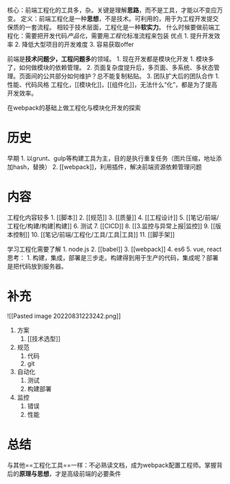 核心：前端工程化的工具多，杂。关键是理解**思路**，而不是工具，才能以不变应万变。
定义：前端工程化是一种**思想**，不是技术。可利用的，用于为工程开发提交保质的一套流程。
相较于技术层面，工程化是一种**软实力**。
什么时候要做前端工程化：需要把开发代码*产品化*，需要用*工程化*标准流程来包装
优点
	1. 提升开发效率
	2. 降低大型项目的开发难度
	3. 容易获取offer

前端是**技术问题少，工程问题多**的领域。
	1. 现在开发都是模块化开发
		1. 模块多了，如何做模块的依赖管理。
	2. 页面复杂度提升后，多页面、多系统、多状态管理。页面间的公共部分如何维护？总不能复制粘贴。
	3. 团队扩大后的团队合作
		1. 性能、代码风格
工程化，[[模块化]]，[[组件化]]，无法什么“化”，都是为了提高开发效率。

在webpack的基础上做工程化与模块化开发的探索
# 历史
早期
	1. 以grunt、gulp等构建工具为主，目的是执行重复任务（图片压缩，地址添加hash，替换）
	2. [[webpack]]，利用插件，解决前端资源依赖管理问题
# 内容
工程化内容较多
	1. [[脚本]] 
	2. [[规范]] 
	3. [[质量]] 
	4. [[工程设计]] 
	5. [[笔记/前端/工程化/构建/构建|构建]] 
	6. 测试
	7. [[CICD]] 
	8. [[3.监控与异常上报|监控]] 
	9. [[版本控制]] 
	10. [[笔记/前端/工程化/工具/工具|工具]] 
	11. [[脚手架]] 

学习工程化需要了解
	1. node.js
	2. [[babel]]
	3. [[webpack]]
	4. es6
	5. vue, react
思考：
	1. 构建，集成，部署是三步走。构建得到用于生产的代码，集成呢？部署是把代码放到服务器。

# 补充
![[Pasted image 20220831223242.png]]
1. 方案
	1. [[技术选型]]
2. 规范
	1. 代码
	2. git
3. 自动化
	1. 测试
	2. 构建部署
4. 监控
	1. 错误
	2. 性能
# 总结
与其他==工程化工具==一样：不必熟读文档，成为webpack配置工程师。掌握背后的**原理与思想**，才是高级前端的必要条件

